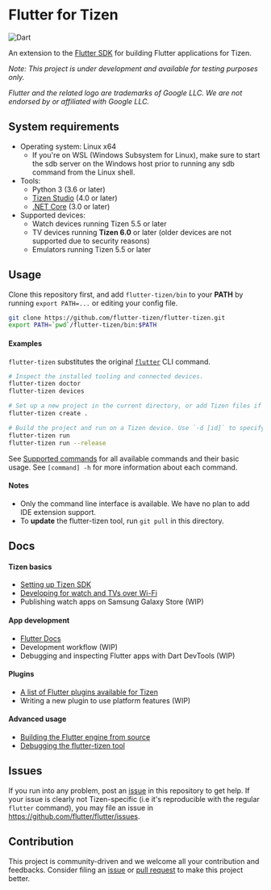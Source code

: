 # Flutter for Tizen

![Dart](https://github.com/flutter-tizen/flutter-tizen/workflows/Dart/badge.svg)

An extension to the [Flutter SDK](https://github.com/flutter/flutter) for building Flutter applications for Tizen.

_Note: This project is under development and available for testing purposes only._

_Flutter and the related logo are trademarks of Google LLC. We are not endorsed by or affiliated with Google LLC._

## System requirements

- Operating system: Linux x64
  - If you're on WSL (Windows Subsystem for Linux), make sure to start the sdb server on the Windows host prior to running any sdb command from the Linux shell.
- Tools:
  - Python 3 (3.6 or later)
  - [Tizen Studio](doc/install-tizen-sdk.md) (4.0 or later)
  - [.NET Core](https://docs.microsoft.com/en-us/dotnet/core/install/linux) (3.0 or later)
- Supported devices:
  - Watch devices running Tizen 5.5 or later
  - TV devices running **Tizen 6.0** or later (older devices are not supported due to security reasons)
  - Emulators running Tizen 5.5 or later

## Usage

Clone this repository first, and add `flutter-tizen/bin` to your **PATH** by running `export PATH=...` or editing your config file.

```sh
git clone https://github.com/flutter-tizen/flutter-tizen.git
export PATH=`pwd`/flutter-tizen/bin:$PATH
```

#### Examples

`flutter-tizen` substitutes the original [`flutter`](https://flutter.dev/docs/reference/flutter-cli) CLI command.

```sh
# Inspect the installed tooling and connected devices.
flutter-tizen doctor
flutter-tizen devices

# Set up a new project in the current directory, or add Tizen files if a Flutter project already exists.
flutter-tizen create .

# Build the project and run on a Tizen device. Use `-d [id]` to specify a device ID.
flutter-tizen run
flutter-tizen run --release
```

See [Supported commands](doc/commands.md) for all available commands and their basic usage. See `[command] -h` for more information about each command.

#### Notes

- Only the command line interface is available. We have no plan to add IDE extension support.
- To **update** the flutter-tizen tool, run `git pull` in this directory.

## Docs

#### Tizen basics

- [Setting up Tizen SDK](doc/install-tizen-sdk.md)
- [Developing for watch and TVs over Wi-Fi](doc/setup-watch-tv.md)
- Publishing watch apps on Samsung Galaxy Store (WIP)

#### App development

- [Flutter Docs](https://flutter.dev/docs)
- Development workflow (WIP)
- Debugging and inspecting Flutter apps with Dart DevTools (WIP)

#### Plugins

- [A list of Flutter plugins available for Tizen](https://github.com/flutter-tizen/plugins)
- Writing a new plugin to use platform features (WIP)

#### Advanced usage

- [Building the Flutter engine from source](https://github.com/flutter-tizen/engine/wiki/Building-the-engine)
- [Debugging the flutter-tizen tool](doc/debug-flutter-tizen.md)

## Issues

If you run into any problem, post an [issue](../../issues) in this repository to get help. If your issue is clearly not Tizen-specific (i.e it's reproducible with the regular `flutter` command), you may file an issue in https://github.com/flutter/flutter/issues.

## Contribution

This project is community-driven and we welcome all your contribution and feedbacks. Consider filing an [issue](../../issues) or [pull request](../../pulls) to make this project better.
